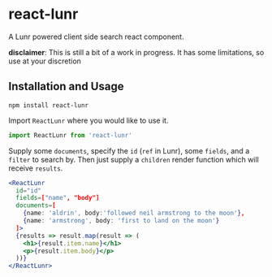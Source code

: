 # react-lunr

A Lunr powered client side search react component.

**disclaimer**: This is still a bit of a work in progress. It has some limitations, so use at your discretion

## Installation and Usage

    npm install react-lunr

Import `ReactLunr` where you would like to use it.


```js
import ReactLunr from 'react-lunr'
```

Supply some `documents`, specify the `id` (`ref` in Lunr), some `fields`, and a
`filter` to search by. Then just supply a `children` render function which will
receive `results`.


```jsx
<ReactLunr
  id="id"
  fields=["name", "body"]
  documents=[
    {name: 'aldrin', body:'followed neil armstrong to the moon'},
    {name: 'armstrong', body: 'first to land on the moon'}
  ]>
  {results => result.map(result => (
    <h1>{result.item.name}</h1>
    <p>{result.item.body}</p>
  ))}
</ReactLunr>
```

